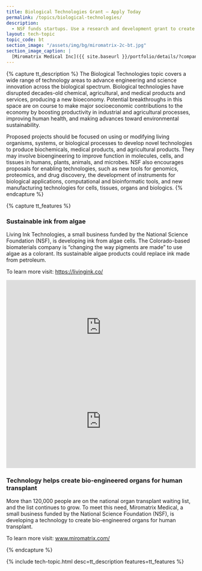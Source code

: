 ```yaml
---
title: Biological Technologies Grant – Apply Today
permalink: /topics/biological-technologies/
description: 
  - NSF funds startups. Use a research and development grant to create biological technologies. 
layout: tech-topic
topic_code: bt
section_image: "/assets/img/bg/miromatrix-2c-bt.jpg"
section_image_caption: |
  [Miromatrix Medical Inc]({{ site.baseurl }}/portfolio/details/?company=miromatrix-medical-inc#miromatrix-medical-inc)'s unique technology allows scientists to create human organs, offsetting shortages of transplantable organs.
---
```

{% capture tt_description %}
The Biological Technologies topic covers a wide range of technology areas to advance engineering and science innovation across the biological spectrum. Biological technologies have disrupted decades-old chemical, agricultural, and medical products and services, producing a new bioeconomy. Potential breakthroughs in this space are on course to make major socioeconomic contributions to the economy by boosting productivity in industrial and agricultural processes, improving human health, and making advances toward environmental sustainability.  

Proposed projects should be focused on using or modifying living organisms, systems, or biological processes to develop novel technologies to produce biochemicals, medical products, and agricultural products. They may involve bioengineering to improve function in molecules, cells, and tissues in humans, plants, animals, and microbes. NSF also encourages proposals for enabling technologies, such as new tools for genomics, proteomics, and drug discovery, the development of instruments for biological applications, computational and bioinformatic tools, and new manufacturing technologies for cells, tissues, organs and biologics.
{% endcapture %}

{% capture tt_features %}
<div class="usa-section usa-content usa-grid">
  <div class="image-video">
    <div class="usa-width-one-half">
      <h3>Sustainable ink from algae</h3>
      <p>Living Ink Technologies, a small business funded by the National Science Foundation (NSF), is developing ink from algae cells. The Colorado-based biomaterials company is “changing the way pigments are made” to use algae as a colorant. Its sustainable algae products could replace ink made from petroleum.</p>
      <p>To learn more visit: <a href="https://livingink.co/">https://livingink.co/</a></p>
    </div>
    <div class="usa-width-one-half">
      <iframe sandbox="allow-same-origin allow-scripts" title="Living Ink" width="100%" height="250" src="https://www.youtube.com/embed/f5iYvMtqTAo?modestbranding=1&showinfo=0&fs=1" frameborder="0" allowfullscreen=""></iframe>
    </div>
  </div>
</div>
<div class="background-light-blue">
  <div class="usa-section usa-content usa-grid">
    <div class="image-video">
       <div class="usa-width-one-half">
      <iframe sandbox="allow-same-origin allow-scripts" title="Miromatrix Medical" width="100%" height="250" src="https://www.youtube.com/embed/4W5xvWZKA2U?modestbranding=1&showinfo=0&fs=1" frameborder="0" allowfullscreen=""></iframe>
    </div>
    <div class="usa-width-one-half">
      <h3>Technology helps create bio-engineered organs for human transplant</h3>
      <p>More than 120,000 people are on the national organ transplant waiting list, and the list continues to grow. To meet this need, Miromatrix Medical, a small business funded by the National Science Foundation (NSF), is developing a technology to create bio-engineered organs for human transplant.</p>
      <p>To learn more visit: <a href="https://www.miromatrix.com/">www.miromatrix.com/</a></p>
    </div>
   
  </div>
  </div>
</div>
{% endcapture %}

{% include tech-topic.html desc=tt_description features=tt_features %}
